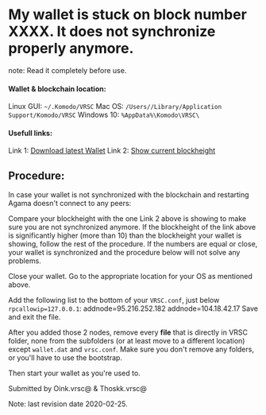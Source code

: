 # My wallet is stuck on block number XXXX. It does not synchronize properly anymore.

note: Read it completely before use.

#### Wallet & blockchain location:
Linux GUI:    `~/.Komodo/VRSC`
Mac OS:       `/Users//Library/Application Support/Komodo/VRSC`
Windows 10:   `%AppData%\Komodo\VRSC\`

#### Usefull links:
Link 1: [Download latest Wallet](https://veruscoin.io/wallet.html)
Link 2: [Show current blockheight](https://explorer.veruscoin.io/api/getblockcount)

## Procedure:
In case your wallet is not synchronized with the blockchain and restarting Agama doesn't connect to any peers:

Compare your blockheight with the one Link 2 above is showing to make sure you are
not synchronized anymore. If the blockheight of the link above is significantly higher (more than 10) than
the blockheight your wallet is showing, follow the rest of the procedure.
If the numbers are equal or close, your wallet is synchronized and the procedure below will not solve any problems.

Close your wallet.
Go to the appropriate location for your OS as mentioned above.

Add the following list to the bottom of your `VRSC.conf`, just below `rpcallowip=127.0.0.1`:
  addnode=95.216.252.182
  addnode=104.18.42.17
Save and exit the file.

After you added those 2 nodes, remove every **file** that is directly in VRSC folder, none from the subfolders
(or at least move to a different location) except `wallet.dat` and `vrsc.conf`.
Make sure you don't remove any folders, or you'll have to use the bootstrap.

Then start your wallet as you're used to.

Submitted by Oink.vrsc@ & Thoskk.vrsc@

Note: last revision date 2020-02-25.
